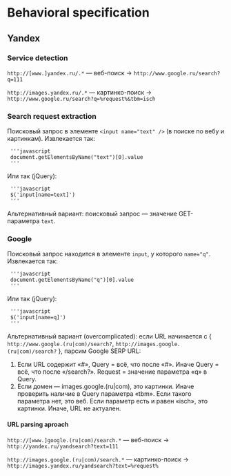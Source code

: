 # Behavioral specification

## Yandex

### Service detection

`http://[www.]yandex.ru/.*` — веб-поиск
→ `http://www.google.ru/search?q=111`

`http://images.yandex.ru/.*` — картинко-поиск
→ `http://www.google.ru/search?q=%request%&tbm=isch`

### Search request extraction

Поисковый запрос в элементе `<input name="text" />` (в поиске по вебу и картинкам). Извлекается так:

     '''javascript
     document.getElementsByName("text")[0].value
     '''

Или так (jQuery):

     '''javascript
     $('input[name=text]')
     '''

Альтернативный вариант: поисковый запрос — значение GET-параметра `text`.

### Google

Поисковый запрос находится в элементе `input`, у которого `name="q"`. Извлекается так:

     '''javascript
     document.getElementsByName("q")[0].value
     '''

Или так (jQuery):

     '''javascript
     $('input[name=q]')
     '''

Альтернативный вариант (overcomplicated): если URL начинается с { `http://www.google.(ru|com)/search?`,  `http://images.google.(ru|com)/search?` }, парсим Google SERP URL:

1. Если URL содержит «#», Query = всё, что после «#».
Иначе Query = всё, что после «/search?».
Request = значение параметра «q» в Query.
2. Если домен — images.google.(ru|com), это картинки.
Иначе проверить наличие в Query параметра «tbm».
Если такого параметра нет, это веб.
Если параметр есть и равен «isch», это картинки.
Иначе, URL не актуален.

#### URL parsing aproach

`http://[www.]google.(ru|com)/search.*` — веб-поиск
→ `http://yandex.ru/yandsearch?text=111`

`http://images.google.(ru|com)/search.*` — картинко-поиск
→ `http://images.yandex.ru/yandsearch?text=%request%`
